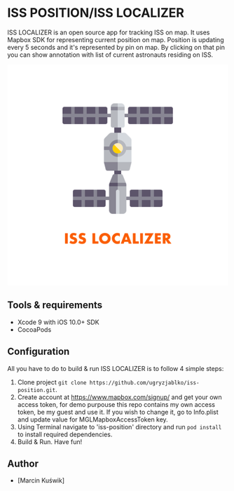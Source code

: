 # ISS POSITION/ISS LOCALIZER

ISS LOCALIZER is an open source app for tracking ISS on map. It uses Mapbox SDK for representing current position on map. Position is updating every 5 seconds and it's represented by pin on map. By clicking on that pin you can show annotation with list of current astronauts residing on ISS.

![](https://github.com/ugryzjablko/iss-position/blob/master/ISS%20Position/ISS%20Position/Assets.xcassets/AppIcon.appiconset/app_store.png)

## Tools & requirements

* Xcode 9 with iOS 10.0+ SDK
* CocoaPods

## Configuration

All you have to do to build & run ISS LOCALIZER is to follow 4 simple steps:

1. Clone project `git clone https://github.com/ugryzjablko/iss-position.git`.
2. Create account at https://www.mapbox.com/signup/ and get your own access token, for demo purpouse this repo contains my own access token, be my guest and use it. If you wish to change it, go to Info.plist and update value for MGLMapboxAccessToken key.
3. Using Terminal navigate to 'iss-position' directory and run `pod install` to install required dependencies.
4. Build & Run. Have fun!

## Author
* [Marcin Kuświk]
